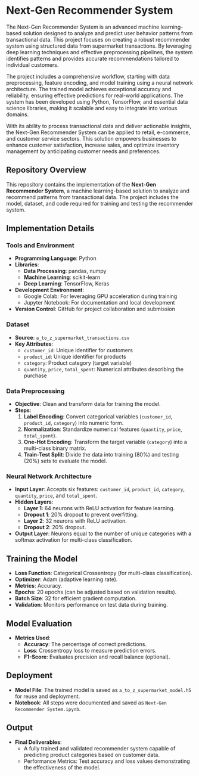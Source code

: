 # Next-Gen Recommender System
The Next-Gen Recommender System is an advanced machine learning-based solution designed to analyze and predict user behavior patterns from transactional data. This project focuses on creating a robust recommender system using structured data from supermarket transactions. By leveraging deep learning techniques and effective preprocessing pipelines, the system identifies patterns and provides accurate recommendations tailored to individual customers.

The project includes a comprehensive workflow, starting with data preprocessing, feature encoding, and model training using a neural network architecture. The trained model achieves exceptional accuracy and reliability, ensuring effective predictions for real-world applications. The system has been developed using Python, TensorFlow, and essential data science libraries, making it scalable and easy to integrate into various domains.

With its ability to process transactional data and deliver actionable insights, the Next-Gen Recommender System can be applied to retail, e-commerce, and customer service sectors. This solution empowers businesses to enhance customer satisfaction, increase sales, and optimize inventory management by anticipating customer needs and preferences.
## Repository Overview

This repository contains the implementation of the **Next-Gen Recommender System**, a machine learning-based solution to analyze and recommend patterns from transactional data. The project includes the model, dataset, and code required for training and testing the recommender system.

## Implementation Details

### Tools and Environment
- **Programming Language**: Python
- **Libraries**:
  - **Data Processing**: pandas, numpy
  - **Machine Learning**: scikit-learn
  - **Deep Learning**: TensorFlow, Keras
- **Development Environment**:
  - Google Colab: For leveraging GPU acceleration during training
  - Jupyter Notebook: For documentation and local development
- **Version Control**: GitHub for project collaboration and submission

### Dataset
- **Source**: `a_to_z_supermarket_transactions.csv`
- **Key Attributes**:
  - `customer_id`: Unique identifier for customers
  - `product_id`: Unique identifier for products
  - `category`: Product category (target variable)
  - `quantity`, `price`, `total_spent`: Numerical attributes describing the purchase

### Data Preprocessing
- **Objective**: Clean and transform data for training the model.
- **Steps**:
  1. **Label Encoding**: Convert categorical variables (`customer_id`, `product_id`, `category`) into numeric form.
  2. **Normalization**: Standardize numerical features (`quantity`, `price`, `total_spent`).
  3. **One-Hot Encoding**: Transform the target variable (`category`) into a multi-class binary matrix.
  4. **Train-Test Split**: Divide the data into training (80%) and testing (20%) sets to evaluate the model.

### Neural Network Architecture
- **Input Layer**: Accepts six features: `customer_id`, `product_id`, `category`, `quantity`, `price`, and `total_spent`.
- **Hidden Layers**:
  - **Layer 1**: 64 neurons with ReLU activation for feature learning.
  - **Dropout 1**: 20% dropout to prevent overfitting.
  - **Layer 2**: 32 neurons with ReLU activation.
  - **Dropout 2**: 20% dropout.
- **Output Layer**: Neurons equal to the number of unique categories with a softmax activation for multi-class classification.

## Training the Model
- **Loss Function**: Categorical Crossentropy (for multi-class classification).
- **Optimizer**: Adam (adaptive learning rate).
- **Metrics**: Accuracy.
- **Epochs**: 20 epochs (can be adjusted based on validation results).
- **Batch Size**: 32 for efficient gradient computation.
- **Validation**: Monitors performance on test data during training.

## Model Evaluation
- **Metrics Used**:
  - **Accuracy**: The percentage of correct predictions.
  - **Loss**: Crossentropy loss to measure prediction errors.
  - **F1-Score**: Evaluates precision and recall balance (optional).

## Deployment
- **Model File**: The trained model is saved as `a_to_z_supermarket_model.h5` for reuse and deployment.
- **Notebook**: All steps were documented and saved as `Next-Gen Recommender System.ipynb`.
  
## Output
- **Final Deliverables**:
  - A fully trained and validated recommender system capable of predicting product categories based on customer data.
  - Performance Metrics: Test accuracy and loss values demonstrating the effectiveness of the model.


